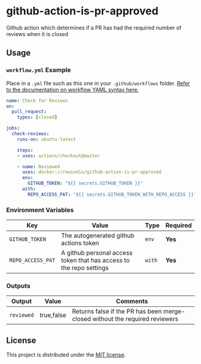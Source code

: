 # github-action-is-pr-approved

Github action which determines if a PR has had the required number of reviews when it is closed

## Usage

### `workflow.yml` Example

Place in a `.yml` file such as this one in your `.github/workflows` folder. [Refer to the documentation on workflow YAML syntax here.](https://help.github.com/en/articles/workflow-syntax-for-github-actions)

```yaml
name: Check for Reviews
on:
  pull_request:
    types: [closed]

jobs:
  check-reviews:
    runs-on: ubuntu-latest

    steps:
    - uses: actions/checkout@master

    - name: Reviewed
      uses: docker://rewindio/github-action-is-pr-approved
      env:
        GITHUB_TOKEN: "${{ secrets.GITHUB_TOKEN }}"
      with:
        REPO_ACCESS_PAT: "${{ secrets.GITHUB_TOKEN_WITH_REPO_ACCESS }}"


```

### Environment Variables

| Key | Value | Type | Required |
| ------------- | ------------- | ------------- | ------------- |
| `GITHUB_TOKEN` | The autogenerated github actions token | `env` | **Yes** |
| `REPO_ACCESS_PAT` | A github personal access token that has access to the repo settings | `with` | **Yes** |

### Outputs

| Output | Value | Comments |
| ------------- | ------------- | ------------- |
| `reviewed` | true,false | Returns false if the PR has been merge-closed without the required reviewers |

## License

This project is distributed under the [MIT license](LICENSE.md).

